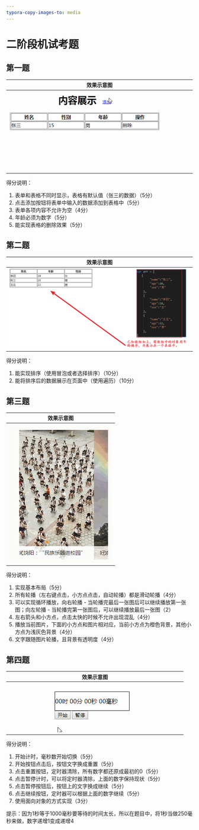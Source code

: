 ```yaml
---
typora-copy-images-to: media
---
```


# 二阶段机试考题

## 第一题

| 效果示意图             |
| ---------------------- |
| ![](./media/test1.gif) |

得分说明：

1. 表单和表格不同时显示，表格有默认值（张三的数据）（5分）
2. 点击添加按钮将表单中输入的数据添加到表格中（5分）
3. 表单各项内容不允许为空（4分）
4. 年龄必须为数字（5分）
5. 能实现表格的删除效果（5分）

## 第二题

| 效果示意图           |
| -------------------- |
| ![](media/test2.png) |

得分说明：

1. 能实现排序（使用冒泡或者选择排序）（10分）
2. 能将排序后的数据展示在页面中（使用遍历）（10分）

## 第三题

| 效果示意图           |
| -------------------- |
| ![](media/test3.gif) |

得分说明：

1. 实现基本布局（5分）
2. 所有轮播（左右键点击，小方点点击，自动轮播）都是滑动轮播（4分）
3. 可以实现循环播放，向右轮播 - 当轮播完最后一张图后可以继续播放第一张图；向左轮播 - 当轮播完第一张图后，可以继续播放最后一张图（2）
4. 左右箭头和小方点，点击太快的时候不允许出现混乱（4分）
5. 播放当前图片，下面的小方点和图片相对应，当前小方点为橙色背景，其他小方点为浅灰色背景（4分）
6. 文字跟随图片轮播，且背景有透明度（4分）

## 第四题

| 效果示意图           |
| -------------------- |
| ![](media/test4.gif) |

得分说明：

1. 开始计时，毫秒数开始切换（5分）
2. 开始按钮点击后，按钮文字换成重置（5分）
3. 点击重置按钮，定时器清除，所有数字都还原成最初的0（5分）
4. 点击暂停计时，可以将定时器清除，上面的数字保持现状（5分）
5. 点击暂停按钮后，按钮上的文字换成继续（5分）
6. 点击继续按钮，定时器可以根据上面的数字继续（5分）
7. 使用面向对象的方式实现（3分）

提示：因为1秒等于1000毫秒要等待的时间太长，所以在题目中，将1秒当做250毫秒来做，数字递增1变成递增4